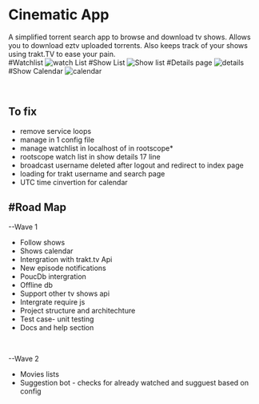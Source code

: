 # Cinematic App
A simplified torrent search app to browse and download tv shows. Allows you to download eztv uploaded torrents. Also keeps track of your shows using trakt.TV to ease your pain.
<br>
#Watchlist
![watch List](https://github.com/leorajdsouza/cinematic/blob/master/screenshots/watchlist.png)
#Show List
![Show list](https://github.com/leorajdsouza/cinematic/blob/master/screenshots/showlist.png)
#Details page
![details](https://github.com/leorajdsouza/cinematic/blob/master/screenshots/details.png)
#Show Calendar
![calendar](https://github.com/leorajdsouza/cinematic/blob/master/screenshots/calendar.png)

<br>

 To fix
 ------
 - remove service loops 
 - manage in 1 config file
 - manage watchlist in localhost of in rootscope* 
 - rootscope watch list in show details 17 line
 - broadcast username deleted after logout and redirect to index page
 - loading for trakt username and search page
 - UTC time cinvertion for calendar

 
#Road Map
--------
--Wave 1<br>
- Follow shows <br>
- Shows calendar <br>
- Intergration with trakt.tv Api <br>
- New episode notifications <br>
- PoucDb intergration<br>
- Offline db<br>
- Support other tv shows api<br>
- Intergrate require js <br>
- Project structure and architechture<br>
- Test case- unit testing<br>
- Docs and help section<br>
<br>

--Wave 2<br>
- Movies lists
- Suggestion bot - checks for already watched and sugguest based on config
